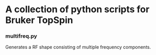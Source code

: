 # A collection of python scripts for Bruker TopSpin

### multifreq.py
Generates a RF shape consisting of multiple frequency components.
